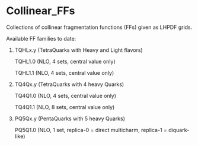 # Collinear_FFs
Collections of collinear fragmentation functions (FFs) given as LHPDF grids.


Available FF families to date:

1. TQHLx.y (TetraQuarks with Heavy and Light flavors)

   TQHL1.0 (NLO, 4 sets, central value only)

   TQHL1.1 (NLO, 4 sets, central value only)

  
2. TQ4Qx.y (TetraQuarks with 4 heavy Quarks)

   TQ4Q1.0 (NLO, 4 sets, central value only)

   TQ4Q1.1 (NLO, 8 sets, central value only)


3. PQ5Qx.y (PentaQuarks with 5 heavy Quarks)

   PQ5Q1.0 (NLO, 1 set, replica-0 = direct multicharm, replica-1 = diquark-like)
